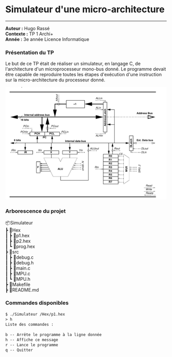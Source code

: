 # Simulateur d'une micro-architecture

----

**Auteur :** Hugo Rassé  
**Contexte :** TP 1 Archi+  
**Année :** 3e année Licence Informatique  

### Présentation du TP

Le but de ce TP était de réaliser un simulateur, en langage C, de l'architecture d'un microprocesseur mono-bus donné. 
Le programme devait être capable de reproduire toutes les étapes d'exécution d'une instruction sur la micro-architecture du processeur donné.

<p style="text-align: center"><img src="fig.png"></p>

### Arborescence du projet

📦Simulateur  
 ┣ 📂Hex  
 ┃ ┣ 📜p1.hex  
 ┃ ┣ 📜p2.hex  
 ┃ ┗ 📜prog.hex  
 ┣ 📂src  
 ┃ ┣ 📜debug.c  
 ┃ ┣ 📜debug.h  
 ┃ ┣ 📜main.c  
 ┃ ┣ 📜MPU.c  
 ┃ ┗ 📜MPU.h  
 ┣ 📜Makefile  
 ┣ 📜README.md  


### Commandes disponibles

```
$ ./Simulateur /Hex/p1.hex
> h
Liste des commandes : 

b -- Arrête le programme à la ligne donnée
h -- Affiche ce message
r -- Lance le programme
q -- Quitter
```